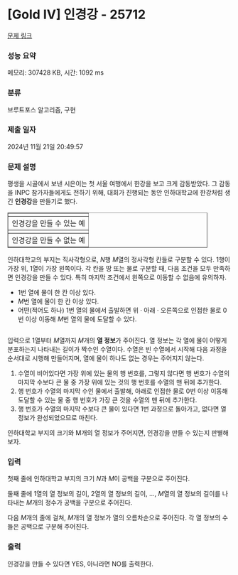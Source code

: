 # [Gold IV] 인경강 - 25712 

[문제 링크](https://www.acmicpc.net/problem/25712) 

### 성능 요약

메모리: 307428 KB, 시간: 1092 ms

### 분류

브루트포스 알고리즘, 구현

### 제출 일자

2024년 11월 21일 20:49:57

### 문제 설명

<p>평생을 시골에서 보낸 시은이는 첫 서울 여행에서 한강을 보고 크게 감동받았다. 그 감동을 INPC 참가자들에게도 전하기 위해, 대회가 진행되는 동안 인하대학교에 한강처럼 생긴 <strong>인경강</strong>을 만들기로 했다.</p>

<table align="center" border="1" cellpadding="1" cellspacing="1" class="table table-bordered" style="width: 450px;">
	<tbody>
		<tr>
			<td style="text-align: center;"><img alt="" src="https://upload.acmicpc.net/ab1c0f0a-af36-4dab-a862-62d4f006c518/-/preview/"></td>
		</tr>
		<tr>
			<td style="text-align: center;">인경강을 만들 수 있는 예</td>
		</tr>
		<tr>
			<td style="text-align: center;"><img alt="" src="https://upload.acmicpc.net/60218dd1-9fe3-43b7-8d50-b6c49b158c8d/-/preview/"></td>
		</tr>
		<tr>
			<td style="text-align: center;">인경강을 만들 수 없는 예</td>
		</tr>
	</tbody>
</table>

<p>인하대학교의 부지는 직사각형으로, <em>N</em>행 <em>M</em>열의 정사각형 칸들로 구분할 수 있다. 1행이 가장 위, 1열이 가장 왼쪽이다. 각 칸을 땅 또는 물로 구분할 때, 다음 조건을 모두 만족하면 인경강을 만들 수 있다. 특히 마지막 조건에서 왼쪽으로 이동할 수 없음에 유의하자.</p>

<ul>
	<li>1번 열에 물이 한 칸 이상 있다.</li>
	<li><em>M</em>번 열에 물이 한 칸 이상 있다.</li>
	<li>어떤(적어도 하나) 1번 열의 물에서 출발하면 위 · 아래 · 오른쪽으로 인접한 물로 0번 이상 이동해 <em>M</em>번 열의 물에 도달할 수 있다.</li>
</ul>

<p style="text-align: center;"><img alt="" src="https://upload.acmicpc.net/65d132b8-7233-4f7d-bc15-878639fed296/-/preview/"></p>

<p>입력으로 1열부터 <em>M</em>열까지 <em>M</em>개의 <strong>열 정보</strong>가 주어진다. 열 정보는 각 열에 물이 어떻게 분포하는지 나타내는 길이가 짝수인 수열이다. 수열은 빈 수열에서 시작해 다음 과정을 순서대로 시행해 만들어지며, 열에 물이 하나도 없는 경우는 주어지지 않는다.</p>

<ol>
	<li>수열이 비어있다면 가장 위에 있는 물의 행 번호를, 그렇지 않다면 행 번호가 수열의 마지막 수보다 큰 물 중 가장 위에 있는 것의 행 번호를 수열의 맨 뒤에 추가한다.</li>
	<li>행 번호가 수열의 마지막 수인 물에서 출발해, 아래로 인접한 물로 0번 이상 이동해 도달할 수 있는 물 중 행 번호가 가장 큰 것을 수열의 맨 뒤에 추가한다.</li>
	<li>행 번호가 수열의 마지막 수보다 큰 물이 있다면 1번 과정으로 돌아가고, 없다면 열 정보가 완성되었으므로 마친다.</li>
</ol>

<p>인하대학교 부지의 크기와 M개의 열 정보가 주어지면, 인경강을 만들 수 있는지 판별해보자.</p>

### 입력 

 <p>첫째 줄에 인하대학교 부지의 크기 <em>N</em>과 <em>M</em>이 공백을 구분으로 주어진다.</p>

<p>둘째 줄에 1열의 열 정보의 길이, 2열의 열 정보의 길이, …, <em>M</em>열의 열 정보의 길이를 나타내는 <em>M</em>개의 정수가 공백을 구분으로 주어진다.</p>

<p>다음 <em>M</em>개의 줄에 걸쳐, <em>M</em>개의 열 정보가 열의 오름차순으로 주어진다. 각 열 정보의 수들은 공백으로 구분해 주어진다.</p>

### 출력 

 <p>인경강을 만들 수 있다면 YES, 아니라면 NO를 출력한다.</p>

